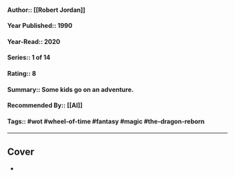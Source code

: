 #### Author:: [[Robert Jordan]]
#### Year Published:: 1990
#### Year-Read:: 2020
#### Series:: 1 of 14
#### Rating:: 8
#### Summary:: Some kids go on an adventure.
#### Recommended By:: [[Al]]
#### Tags:: #wot #wheel-of-time #fantasy #magic #the-dragon-reborn

---
## Cover
- ![]()